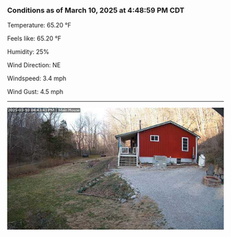 ### Conditions as of March 10, 2025 at 4:48:59 PM CDT 

Temperature: 65.20 &deg;F

Feels like: 65.20 &deg;F

Humidity: 25%

Wind Direction: NE

Windspeed: 3.4 mph

Wind Gust: 4.5 mph

---

<img src="./images/latest.jpeg"/>

